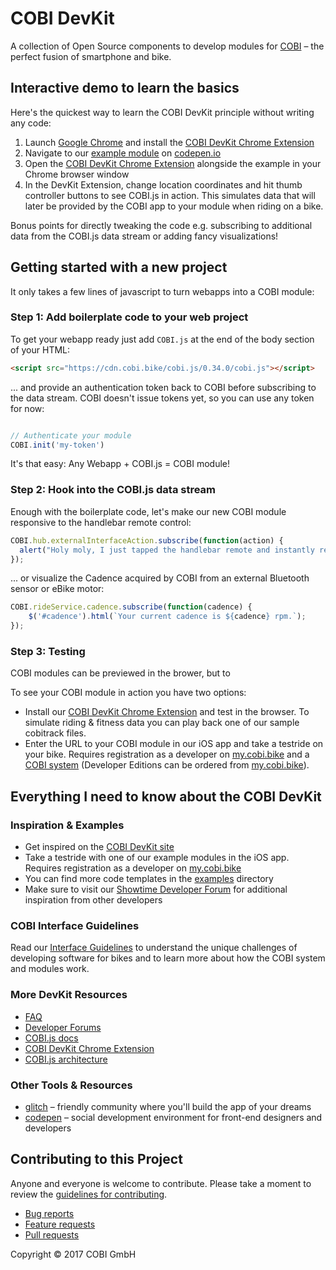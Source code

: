 # COBI DevKit

A collection of Open Source components to develop modules for [COBI](cobi.bike) – the perfect fusion of smartphone and bike.

## Interactive demo to learn the basics

Here's the quickest way to learn the COBI DevKit principle without writing any code:

1. Launch [Google Chrome](https://chrome.com) and install the [COBI DevKit Chrome Extension](https://chrome.google.com/webstore/detail/cobi-devkit-simulator/hpdhkapigojggienmiejhblkhenjdbno)
2. Navigate to our [example module](https://codepen.io) on [codepen.io](https://codepen.io)
3. Open the [COBI DevKit Chrome Extension](https://chrome.google.com/webstore/detail/cobi-devkit-simulator/hpdhkapigojggienmiejhblkhenjdbno) alongside the example in your Chrome browser window
4. In the DevKit Extension, change location coordinates and hit thumb controller buttons to see COBI.js in action. This simulates data that will later be provided by the COBI app to your module when riding on a bike.

Bonus points for directly tweaking the code e.g. subscribing to additional data from the COBI.js data stream or adding fancy visualizations!

## Getting started with a new project

It only takes a few lines of javascript to turn webapps into a COBI module:

### Step 1: Add boilerplate code to your web project

To get your webapp ready just add `COBI.js` at the end of the body section of your HTML:
```html
<script src="https://cdn.cobi.bike/cobi.js/0.34.0/cobi.js"></script>
```
... and provide an authentication token back to COBI before subscribing to the data stream. COBI doesn't issue tokens yet, so you can use any token for now: 
```javascript

// Authenticate your module
COBI.init('my-token')
```

It's that easy: Any Webapp + COBI.js = COBI module!

### Step 2: Hook into the COBI.js data stream

Enough with the boilerplate code, let's make our new COBI module responsive to the handlebar remote control:

```javascript
COBI.hub.externalInterfaceAction.subscribe(function(action) {
  alert("Holy moly, I just tapped the handlebar remote and instantly received this " + action + " in my webapp");
});
```

... or visualize the Cadence acquired by COBI from an external Bluetooth sensor or eBike motor:

```javascript
COBI.rideService.cadence.subscribe(function(cadence) {
    $('#cadence').html(`Your current cadence is ${cadence} rpm.`);
});
```

### Step 3: Testing

COBI modules can be previewed in the brower, but to 

To see your COBI module in action you have two options:
* Install our [COBI DevKit Chrome Extension](https://chrome.google.com/webstore/detail/cobi-devkit-simulator/hpdhkapigojggienmiejhblkhenjdbno) and test in the browser. To simulate riding & fitness data you can play back one of our sample cobitrack files.
* Enter the URL to your COBI module in our iOS app and take a testride on your bike. Requires registration as a developer on [my.cobi.bike](https://my.cobi.bike) and a [COBI system](https://get.cobi.bike) (Developer Editions can be ordered from [my.cobi.bike](https://my.cobi.bike)).

## Everything I need to know about the COBI DevKit

### Inspiration & Examples 

* Get inspired on the [COBI DevKit site](https://cobi.bike/devkit)
* Take a testride with one of our example modules in the iOS app. Requires registration as a developer on [my.cobi.bike](https://my.cobi.bike)
* You can find more code templates in the [examples](examples) directory 
* Make sure to visit our [Showtime Developer Forum](https://forums.cobi.bike/c/showtime) for additional inspiration from other developers

### COBI Interface Guidelines

Read our [Interface Guidelines](interface-guidelines.md) to understand the unique challenges of developing software for bikes and to learn more about how the COBI system and modules work.

### More DevKit Resources

- [FAQ](FAQ.md)
- [Developer Forums](https://forums.cobi.bike)
- [COBI.js docs](https://cobi-bike.github.io/COBI.js/)
- [COBI DevKit Chrome Extension](https://github.com/cobi-bike/COBI.js-simulator)
- [COBI.js architecture](COBI.js-architecture.png)

### Other Tools & Resources

- [glitch](https://glitch.com/) – friendly community where you'll build the app of your dreams
- [codepen](https://codepen.io/) – social development environment for front-end designers and developers

## Contributing to this Project

Anyone and everyone is welcome to contribute. Please take a moment to
review the [guidelines for contributing](CONTRIBUTING.md).

* [Bug reports](CONTRIBUTING.md#bugs)
* [Feature requests](CONTRIBUTING.md#features)
* [Pull requests](CONTRIBUTING.md#pull-requests)

Copyright © 2017 COBI GmbH
